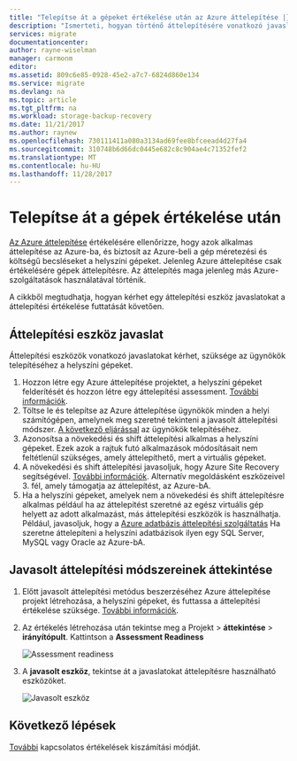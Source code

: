 ```yaml
---
title: "Telepítse át a gépeket értékelése után az Azure áttelepítése |} Microsoft Docs"
description: "Ismerteti, hogyan történő áttelepítésére vonatkozó javaslatokat kérhet felmérés elvégzéséhez az Azure áttelepítése szolgáltatással futtatása után gépek."
services: migrate
documentationcenter: 
author: rayne-wiselman
manager: carmonm
editor: 
ms.assetid: 809c6e85-0928-45e2-a7c7-6824d860e134
ms.service: migrate
ms.devlang: na
ms.topic: article
ms.tgt_pltfrm: na
ms.workload: storage-backup-recovery
ms.date: 11/21/2017
ms.author: raynew
ms.openlocfilehash: 730111411a080a3134ad69fee8bfceead4d27fa4
ms.sourcegitcommit: 310748b6d66dc0445e682c8c904ae4c71352fef2
ms.translationtype: MT
ms.contentlocale: hu-HU
ms.lasthandoff: 11/28/2017
---
```

# <a name="migrate-machines-after-assessment"></a>Telepítse át a gépek értékelése után


[Az Azure áttelepítése](migrate-overview.md) értékelésére ellenőrizze, hogy azok alkalmas áttelepítése az Azure-ba, és biztosít az Azure-beli a gép méretezési és költségű becsléseket a helyszíni gépeket. Jelenleg Azure áttelepítése csak értékelésére gépek áttelepítésre. Az áttelepítés maga jelenleg más Azure-szolgáltatások használatával történik.

A cikkből megtudhatja, hogyan kérhet egy áttelepítési eszköz javaslatokat a áttelepítési értékelése futtatását követően.

## <a name="migration-tool-suggestion"></a>Áttelepítési eszköz javaslat

Áttelepítési eszközök vonatkozó javaslatokat kérhet, szüksége az ügynökök telepítéséhez a helyszíni gépeket.  

1. Hozzon létre egy Azure áttelepítése projektet, a helyszíni gépeket felderítését és hozzon létre egy áttelepítési assessment. [További információk](tutorial-assessment-vmware.md).
2. Töltse le és telepítse az Azure áttelepítése ügynökök minden a helyi számítógépen, amelynek meg szeretné tekinteni a javasolt áttelepítési módszer. [A következő eljárással](how-to-create-group-machine-dependencies.md#prepare-machines-for-dependency-mapping) az ügynökök telepítéséhez.
2. Azonosítsa a növekedési és shift áttelepítési alkalmas a helyszíni gépeket. Ezek azok a rajtuk futó alkalmazások módosításait nem feltétlenül szükséges, amely áttelepíthető, mert a virtuális gépeket.
3. A növekedési és shift áttelepítési javasoljuk, hogy Azure Site Recovery segítségével. [További információk](../site-recovery/tutorial-migrate-on-premises-to-azure.md). Alternatív megoldásként eszközeivel 3. fél, amely támogatja az áttelepítést, az Azure-bA.
4. Ha a helyszíni gépeket, amelyek nem a növekedési és shift áttelepítésre alkalmas például ha az áttelepítést szeretné az egész virtuális gép helyett az adott alkalmazást, más áttelepítési eszközök is használhatja. Például, javasoljuk, hogy a [Azure adatbázis áttelepítési szolgáltatás](https://azure.microsoft.com/campaigns/database-migration/) Ha szeretne áttelepíteni a helyszíni adatbázisok ilyen egy SQL Server, MySQL vagy Oracle az Azure-bA.


## <a name="review-suggested-migration-methods"></a>Javasolt áttelepítési módszereinek áttekintése

1. Előtt javasolt áttelepítési metódus beszerzéséhez Azure áttelepítése projekt létrehozása, a helyszíni gépeket, és futtassa a áttelepítési értékelése szüksége. [További információk](tutorial-assessment-vmware.md).
2. Az értékelés létrehozása után tekintse meg a Projekt > **áttekintése** > **irányítópult**. Kattintson a **Assessment Readiness**

    ![Assessment readiness](./media/tutorial-assessment-vmware/assessment-report.png)  

3. A **javasolt eszköz**, tekintse át a javaslatokat áttelepítésre használható eszközöket.

    ![Javasolt eszköz](./media/tutorial-assessment-vmware/assessment-suitability.png) 




## <a name="next-steps"></a>Következő lépések

[További](concepts-assessment-calculation.md) kapcsolatos értékelések kiszámítási módját.

